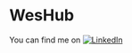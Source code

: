 # WesHub
<!-- Actual text -->

You can find me on [![LinkedIn][1.2]][1]

<!-- Icons -->

[1.2]: <img src="https://github.com/WesLo1982/WesHub/blob/ecc5fe46410eab95eb22167a4acfaac3f016b69a/430-4305926_facebook-icon-linkedin-png-icon.png.jpg" width="1000" height="1000">

<!-- Links to your social media accounts -->

[1]: https://www.linkedin.com/in/wesleylomax/
